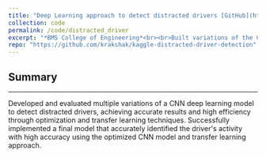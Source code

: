 ```yaml
---
title: "Deep Learning approach to detect distracted drivers [GitHub](https://github.com/krakshak/kaggle-distracted-driver-detection)"
collection: code
permalink: /code/distracted_driver
excerpt: "*BMS College of Engineering*<br><br>Built variations of the CNN model to ascertain the detection distracted drivers.<br><br><b>Skills</b>: Python data manipulation - Numpy, Pandas, Deep Learning - CNN (Classification and Detection)."
repo: "https://github.com/krakshak/kaggle-distracted-driver-detection"
---
```


## Summary
---

Developed and evaluated multiple variations of a CNN deep learning model to detect distracted drivers, achieving accurate results and high efficiency through optimization and transfer learning techniques. Successfully implemented a final model that accurately identified the driver's activity with high accuracy using the optimized CNN model and transfer learning approach.
